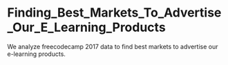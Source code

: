 # Finding_Best_Markets_To_Advertise_Our_E_Learning_Products
We analyze freecodecamp 2017 data to find best markets to advertise our e-learning products.
